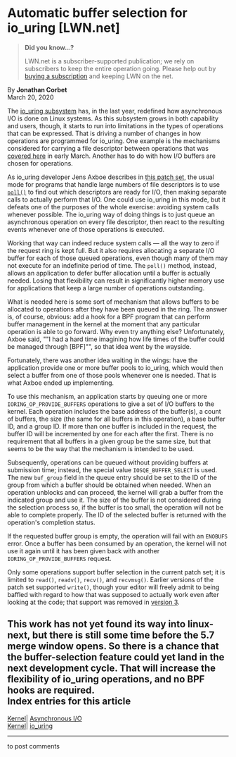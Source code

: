 # Automatic buffer selection for io_uring [LWN.net]

> **Did you know...?**
> 
> LWN.net is a subscriber-supported publication; we rely on subscribers to keep the entire operation going. Please help out by [buying a subscription](/Promo/nst-nag4/subscribe) and keeping LWN on the net. 

By **Jonathan Corbet**  
March 20, 2020 

The [io_uring subsystem](/Articles/776703/) has, in the last year, redefined how asynchronous I/O is done on Linux systems. As this subsystem grows in both capability and users, though, it starts to run into limitations in the types of operations that can be expressed. That is driving a number of changes in how operations are programmed for io_uring. One example is the mechanisms considered for carrying a file descriptor between operations that was [covered here](/Articles/813827/) in early March. Another has to do with how I/O buffers are chosen for operations. 

As io_uring developer Jens Axboe describes in [this patch set](/ml/io-uring/20200310150427.28489-1-axboe@kernel.dk/), the usual mode for programs that handle large numbers of file descriptors is to use [`poll()`](http://man7.org/linux/man-pages/man2/poll.2.html) to find out which descriptors are ready for I/O, then making separate calls to actually perform that I/O. One could use io_uring in this mode, but it defeats one of the purposes of the whole exercise: avoiding system calls whenever possible. The io_uring way of doing things is to just queue an asynchronous operation on every file descriptor, then react to the resulting events whenever one of those operations is executed. 

Working that way can indeed reduce system calls — all the way to zero if the request ring is kept full. But it also requires allocating a separate I/O buffer for each of those queued operations, even though many of them may not execute for an indefinite period of time. The `poll()` method, instead, allows an application to defer buffer allocation until a buffer is actually needed. Losing that flexibility can result in significantly higher memory use for applications that keep a large number of operations outstanding. 

What is needed here is some sort of mechanism that allows buffers to be allocated to operations after they have been queued in the ring. The answer is, of course, obvious: add a hook for a BPF program that can perform buffer management in the kernel at the moment that any particular operation is able to go forward. Why even try anything else? Unfortunately, Axboe said, ""I had a hard time imagining how life times of the buffer could be managed through [BPF]"", so that idea went by the wayside. 

Fortunately, there was another idea waiting in the wings: have the application provide one or more buffer pools to io_uring, which would then select a buffer from one of those pools whenever one is needed. That is what Axboe ended up implementing. 

To use this mechanism, an application starts by queuing one or more `IORING_OP_PROVIDE_BUFFERS` operations to give a set of I/O buffers to the kernel. Each operation includes the base address of the buffer(s), a count of buffers, the size (the same for all buffers in this operation), a base buffer ID, and a group ID. If more than one buffer is included in the request, the buffer ID will be incremented by one for each after the first. There is no requirement that all buffers in a given group be the same size, but that seems to be the way that the mechanism is intended to be used. 

Subsequently, operations can be queued without providing buffers at submission time; instead, the special value `IOSQE_BUFFER_SELECT` is used. The new `buf_group` field in the queue entry should be set to the ID of the group from which a buffer should be obtained when needed. When an operation unblocks and can proceed, the kernel will grab a buffer from the indicated group and use it. The size of the buffer is not considered during the selection process so, if the buffer is too small, the operation will not be able to complete properly. The ID of the selected buffer is returned with the operation's completion status. 

If the requested buffer group is empty, the operation will fail with an `ENOBUFS` error. Once a buffer has been consumed by an operation, the kernel will not use it again until it has been given back with another `IORING_OP_PROVIDE_BUFFERS` request. 

Only some operations support buffer selection in the current patch set; it is limited to `read()`, `readv()`, `recv()`, and `recvmsg()`. Earlier versions of the patch set supported `write()`, though your editor will freely admit to being baffled with regard to how that was supposed to actually work even after looking at the code; that support was removed in [version 3](/ml/io-uring/20200228203053.25023-1-axboe@kernel.dk/). 

This work has not yet found its way into linux-next, but there is still some time before the 5.7 merge window opens. So there is a chance that the buffer-selection feature could yet land in the next development cycle. That will increase the flexibility of io_uring operations, and no BPF hooks are required.  
Index entries for this article  
---  
[Kernel](/Kernel/Index)| [Asynchronous I/O](/Kernel/Index#Asynchronous_IO)  
[Kernel](/Kernel/Index)| [io_uring](/Kernel/Index#io_uring)  
  


* * *

to post comments 
